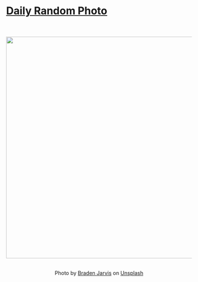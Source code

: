 # [Daily Random Photo](https://www.dailyrandomphoto.com/)

<div align="center">
  <br>
  <br>
  <a href="https://www.dailyrandomphoto.com/p/2024/2024-08-13/"><img src="https://images.unsplash.com/photo-1722359546494-8e3a00f88e95?crop=entropy&cs=tinysrgb&fit=max&fm=jpg&ixid=M3w3NzUwOHwwfDF8cmFuZG9tfHx8fHx8fHx8MTcyMzUwOTM2MXw&ixlib=rb-4.0.3&q=80&w=1080" width="600px"></a>
  <br>
  <br>
  <p class="has-text-grey">Photo by <a href="https://unsplash.com/@jarvisphoto?utm_source=Daily%20Random%20Photo&amp;utm_medium=referral" target="_blank" rel="noopener noreferrer">Braden Jarvis</a> on <a href="https://unsplash.com/photos/an-aerial-view-of-a-beach-and-a-body-of-water-_BS-vK3boOU?utm_source=Daily%20Random%20Photo&amp;utm_medium=referral" target="_blank" rel="noopener noreferrer">Unsplash</a></p>
</div>

